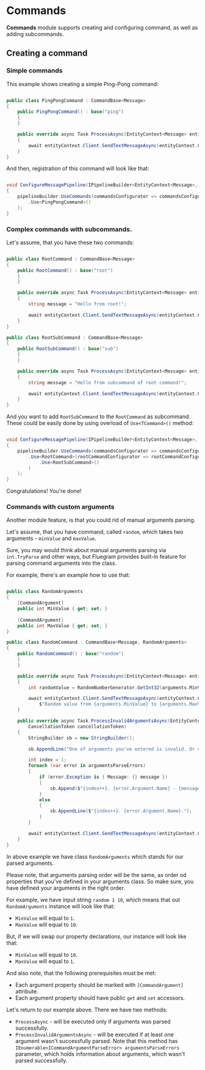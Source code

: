# Commands

**Commands** module supports creating and configuring command, as well as adding subcommands.

## Creating a command

### Simple commands

This example shows creating a simple Ping-Pong command:

```csharp

public class PingPongCommand : CommandBase<Message>
{
    public PingPongCommand() : base("ping")
    {
    }

    public override async Task ProcessAsync(EntityContext<Message> entityContext, CancellationToken cancellationToken)
    {
        await entityContext.Client.SendTextMessageAsync(entityContext.Chat, "Pong!");
    }
}

```

And then, registration of this command will look like that:

```csharp

void ConfigureMessagePipeline(IPipelineBuilder<EntityContext<Message>, Message> pipelineBuilder)
{
    pipelineBuilder.UseCommands(commandsConfigurator => commandsConfigurator
        .Use<PingPongCommand>()
    );
}


```

### Complex commands with subcommands.

Let's assume, that you have these two commands:

```csharp

public class RootCommand : CommandBase<Message>
{
    public RootCommand() : base("root")
    {
    }

    public override async Task ProcessAsync(EntityContext<Message> entityContext, CancellationToken cancellationToken)
    {
        string message = "Hello from root!";

        await entityContext.Client.SendTextMessageAsync(entityContext.Chat!, message, cancellationToken: cancellationToken);
    }
}

public class RootSubCommand : CommandBase<Message>
{
    public RootSubCommand() : base("sub")
    {
    }

    public override async Task ProcessAsync(EntityContext<Message> entityContext, CancellationToken cancellationToken)
    {
        string message = "Hello from subcommand of root command!";

        await entityContext.Client.SendTextMessageAsync(entityContext.Chat!, message, cancellationToken: cancellationToken);
    }
}

```

And you want to add `RootSubCommand` to the `RootCommand` as subcommand. These could be easily done by using overload of `Use<TCommand>()` method:

```csharp

void ConfigureMessagePipeline(IPipelineBuilder<EntityContext<Message>, Message> pipelineBuilder)
{
    pipelineBuilder.UseCommands(commandsConfigurator => commandsConfigurator
        .Use<RootCommand>(rootCommandConfigurator => rootCommandConfigurator
            .Use<RootSubCommand>()
        )
    );
}

```

Congratulations! You're done!

### Commands with custom arguments

Another module feature, is that you could rid of manual arguments parsing.

Let's assume, that you have command, called `random`, which takes two arguments - `minValue` and `maxValue`.

Sure, you may would think about manual arguments parsing via `int.TryParse` and other ways, but Fluegram provides built-in feature for parsing command arguments into the class.

For example, there's an example how to use that:

```csharp

public class RandomArguments
{
    [CommandArgument]
    public int MinValue { get; set; }
    
    [CommandArgument]
    public int MaxValue { get; set; }
}

public class RandomCommand : CommandBase<Message, RandomArguments>
{
    public RandomCommand() : base("random")
    {
    }

    public override async Task ProcessAsync(EntityContext<Message> entityContext, RandomArguments arguments, CancellationToken cancellationToken)
    {
        int randomValue = RandomNumberGenerator.GetInt32(arguments.MinValue, arguments.MaxValue);

        await entityContext.Client.SendTextMessageAsync(entityContext.Chat!,
            $"Random value from {arguments.MinValue} to {arguments.MaxValue} is {randomValue}.", cancellationToken: cancellationToken);
    }

    public override async Task ProcessInvalidArgumentsAsync(EntityContext<Message> entityContext, IEnumerable<ICommandArgumentParseError> argumentsParseErrors,
        CancellationToken cancellationToken)
    {
        StringBuilder sb = new StringBuilder();

        sb.AppendLine("One of arguments you've entered is invalid. Or one of arguments was missing:");

        int index = 1;
        foreach (var error in argumentsParseErrors)
        {
            if (error.Exception is { Message: {} message })
            {
                sb.Append($"{index++}. {error.Argument.Name} - {message}");
            }
            else
            {
                sb.AppendLine($"{index++}. {error.Argument.Name}.");
            }
        }

        await entityContext.Client.SendTextMessageAsync(entityContext.Chat!, sb.ToString(), cancellationToken: cancellationToken);
    }
}

```

In above example we have class `RandomArguments` which stands for our parsed arguments.

Please note, that arguments parsing order will be the same, as order od properties that you've defined in your arguments class. So make sure, you have defined your arguments in the right order.

For example, we have input string `random 1 10`, which means that out `RandomArguments` instance will look like that:

- `MinValue` will equal to `1`.
- `MaxValue` will equal to `10`.

But, if we will swap our property declarations, our instance will look like that:

- `MinValue` will equal to `10`.
- `MaxValue` will equal to `1`.


And also note, that the following prerequisites must be met:

- Each argument property should be marked with `[CommandArgument]` attribute.
- Each argument property should have public `get` and `set` accessors.


Let's return to our example above. There we have two methods:

- `ProcessAsync` - will be executed only if arguments was parsed successfully.
- `ProcessInvalidArgumentsAsync` - will be executed if at least one argument wasn't successfully parsed. Note that this method has `IEnumerable<ICommandArgumentParseError> argumentsParseErrors` parameter, which holds information about arguments, which wasn't parsed successfully.

